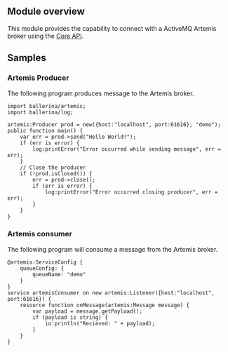 ## Module overview

This module provides the capability to connect with a ActiveMQ Artemis broker using the [Core API](https://activemq.apache.org/artemis/docs/latest/core.html).

## Samples

### Artemis Producer

The following program produces message to the Artemis broker.

```ballerina
import ballerina/artemis;
import ballerina/log;

artemis:Producer prod = new({host:"localhost", port:61616}, "demo");
public function main() {
    var err = prod->send("Hello World!");
    if (err is error) {
        log:printError("Error occurred while sending message", err = err);
    }
    // Close the producer
    if (!prod.isClosed()) {
        err = prod->close();
        if (err is error) {
            log:printError("Error occurred closing producer", err = err);
        }
    }
}
```
### Artemis consumer

The following program will consume a message from the Artemis broker.

```ballerina
@artemis:ServiceConfig {
    queueConfig: {
        queueName: "demo"
    }
}
service artemisConsumer on new artemis:Listener({host:"localhost", port:61616}) {
    resource function onMessage(artemis:Message message) {
        var payload = message.getPayload();
        if (payload is string) {
            io:println("Recieved: " + payload);
        }
    }
}
```
